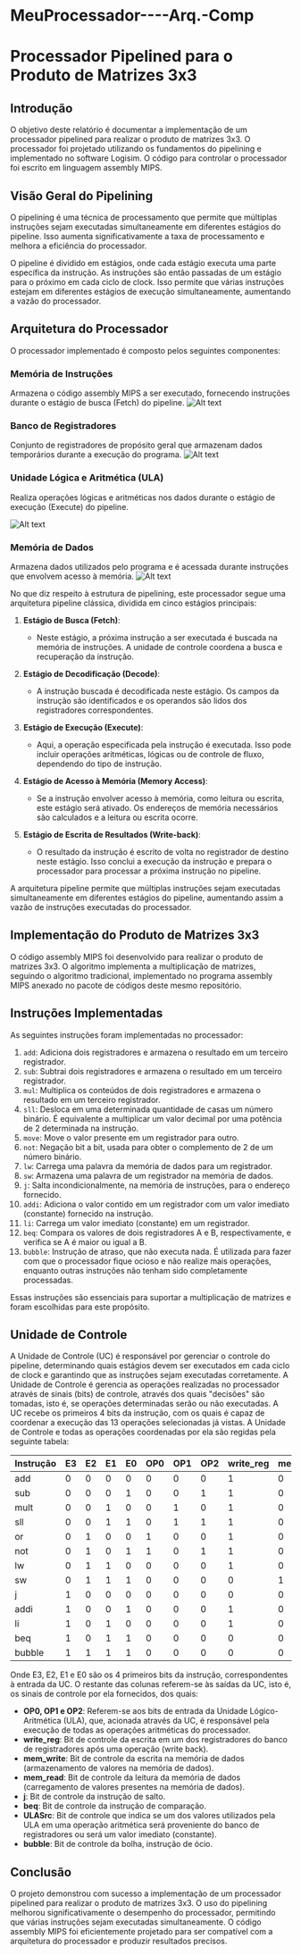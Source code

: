 # MeuProcessador----Arq.-Comp

# Processador Pipelined para o Produto de Matrizes 3x3

## Introdução

O objetivo deste relatório é documentar a implementação de um processador pipelined para realizar o produto de matrizes 3x3. O processador foi projetado utilizando os fundamentos do pipelining e implementado no software Logisim. O código para controlar o processador foi escrito em linguagem assembly MIPS.

## Visão Geral do Pipelining

O pipelining é uma técnica de processamento que permite que múltiplas instruções sejam executadas simultaneamente em diferentes estágios do pipeline. Isso aumenta significativamente a taxa de processamento e melhora a eficiência do processador.

O pipeline é dividido em estágios, onde cada estágio executa uma parte específica da instrução. As instruções são então passadas de um estágio para o próximo em cada ciclo de clock. Isso permite que várias instruções estejam em diferentes estágios de execução simultaneamente, aumentando a vazão do processador.


## Arquitetura do Processador

O processador implementado é composto pelos seguintes componentes:

### Memória de Instruções

Armazena o código assembly MIPS a ser executado, fornecendo instruções durante o estágio de busca (Fetch) do pipeline.
![Alt text](images/mem_inst.png)

### Banco de Registradores

Conjunto de registradores de propósito geral que armazenam dados temporários durante a execução do programa.
![Alt text](images/banco_reg.png)

### Unidade Lógica e Aritmética (ULA)

Realiza operações lógicas e aritméticas nos dados durante o estágio de execução (Execute) do pipeline.

![Alt text](images/ula.png)

### Memória de Dados

Armazena dados utilizados pelo programa e é acessada durante instruções que envolvem acesso à memória.
![Alt text](images/md.png)

No que diz respeito à estrutura de pipelining, este processador segue uma arquitetura pipeline clássica, dividida em cinco estágios principais:

1. **Estágio de Busca (Fetch)**:
   - Neste estágio, a próxima instrução a ser executada é buscada na memória de instruções. A unidade de controle coordena a busca e recuperação da instrução.

2. **Estágio de Decodificação (Decode)**:
   - A instrução buscada é decodificada neste estágio. Os campos da instrução são identificados e os operandos são lidos dos registradores correspondentes.

3. **Estágio de Execução (Execute)**:
   - Aqui, a operação especificada pela instrução é executada. Isso pode incluir operações aritméticas, lógicas ou de controle de fluxo, dependendo do tipo de instrução.

4. **Estágio de Acesso à Memória (Memory Access)**:
   - Se a instrução envolver acesso à memória, como leitura ou escrita, este estágio será ativado. Os endereços de memória necessários são calculados e a leitura ou escrita ocorre.

5. **Estágio de Escrita de Resultados (Write-back)**:
   - O resultado da instrução é escrito de volta no registrador de destino neste estágio. Isso conclui a execução da instrução e prepara o processador para processar a próxima instrução no pipeline.

A arquitetura pipeline permite que múltiplas instruções sejam executadas simultaneamente em diferentes estágios do pipeline, aumentando assim a vazão de instruções executadas do processador.

## Implementação do Produto de Matrizes 3x3

O código assembly MIPS foi desenvolvido para realizar o produto de matrizes 3x3. O algoritmo implementa a multiplicação de matrizes, seguindo o algoritmo tradicional, implementado no programa assembly MIPS anexado no pacote de códigos deste mesmo repositório.

## Instruções Implementadas

As seguintes instruções foram implementadas no processador:

1. `add`: Adiciona dois registradores e armazena o resultado em um terceiro registrador.
2. `sub`: Subtrai dois registradores e armazena o resultado em um terceiro registrador.
3. `mul`: Multiplica os conteúdos de dois registradores e armazena o resultado em um terceiro registrador.
4. `sll`: Desloca em uma determinada quantidade de casas um número binário. É equivalente a multiplicar um valor decimal por uma potência de 2 determinada na instrução.
5. `move`: Move o valor presente em um registrador para outro.
6. `not`: Negação bit a bit, usada para obter o complemento de 2 de um número binário.
7. `lw`: Carrega uma palavra da memória de dados para um registrador.
8. `sw`: Armazena uma palavra de um registrador na memória de dados.
9. `j`: Salta incondicionalmente, na memória de instruções, para o endereço fornecido.
10. `addi`: Adiciona o valor contido em um registrador com um valor imediato (constante) fornecido na instrução.
11. `li`: Carrega um valor imediato (constante) em um registrador.
12. `beq`: Compara os valores de dois registradores A e B, respectivamente, e verifica se A é maior ou igual a B.
13. `bubble`: Instrução de atraso, que não executa nada. É utilizada para fazer com que o processador fique ocioso e não realize mais operações, enquanto outras instruções não tenham sido completamente processadas.

Essas instruções são essenciais para suportar a multiplicação de matrizes e foram escolhidas para este propósito.

## Unidade de Controle

A Unidade de Controle (UC) é responsável por gerenciar o controle do pipeline, determinando quais estágios devem ser executados em cada ciclo de clock e garantindo que as instruções sejam executadas corretamente. A Unidade de Controle é gerencia as operações realizadas no processador através de sinais (bits) de controle, através dos quais "decisões" são tomadas, isto é, se operações determinadas serão ou não executadas.
A UC recebe os primeiros 4 bits da instrução, com os quais é capaz de coordenar a execução das 13 operações selecionadas já vistas. A Unidade de Controle e todas as operações coordenadas por ela são regidas pela seguinte tabela:

| Instrução| E3  | E2  | E1  | E0  | OP0 | OP1 | OP2 | write_reg | mem_write | mem_read | j   | ULASrc | beq    |bubble |
| -------- | --- | --- | --- | --- | --- | --- | --- | --------- | --------- | -------- | --- | ------ | ------ | ----- |
| add      | 0   | 0   | 0   | 0   | 0   | 0   | 0   | 1         | 0         | 0        | 0   | 0      | 0      | 0     |
| sub      | 0   | 0   | 0   | 1   | 0   | 0   | 1   | 1         | 0         | 0        | 0   | 0      | 0      | 0     |
| mult     | 0   | 0   | 1   | 0   | 0   | 1   | 0   | 1         | 0         | 0        | 0   | 0      | 0      | 0     |
| sll      | 0   | 0   | 1   | 1   | 0   | 1   | 1   | 1         | 0         | 0        | 0   | 0      | 0      | 0     |
| or       | 0   | 1   | 0   | 0   | 1   | 0   | 0   | 1         | 0         | 0        | 0   | 0      | 0      | 0     |
| not      | 0   | 1   | 0   | 1   | 1   | 0   | 1   | 1         | 0         | 0        | 0   | 0      | 0      | 0     |
| lw       | 0   | 1   | 1   | 0   | 0   | 0   | 0   | 1         | 0         | 1        | 0   | 0      | 0      | 0     |
| sw       | 0   | 1   | 1   | 1   | 0   | 0   | 0   | 0         | 1         | 0        | 0   | 0      | 0      | 0     |
| j        | 1   | 0   | 0   | 0   | 0   | 0   | 0   | 0         | 0         | 0        | 1   | 0      | 0      | 0     |
| addi     | 1   | 0   | 0   | 1   | 0   | 0   | 0   | 1         | 0         | 0        | 0   | 1      | 0      | 0     |
| li       | 1   | 0   | 1   | 0   | 0   | 0   | 0   | 1         | 0         | 0        | 0   | 1      | 0      | 0     |
| beq      | 1   | 0   | 1   | 1   | 0   | 0   | 0   | 0         | 0         | 0        | 0   | 0      | 1      | 0     |
| bubble   | 1   | 1   | 1   | 1   | 0   | 0   | 0   | 0         | 0         | 0        | 0   | 0      | 0      | 1     |

Onde E3, E2, E1 e E0 são os 4 primeiros bits da instrução, correspondentes à entrada da UC.
O restante das colunas referem-se às saídas da UC, isto é, os sinais de controle por ela fornecidos, dos quais:
- **OP0, OP1 e OP2**: Referem-se aos bits de entrada da Unidade Lógico-Aritmética (ULA), que, acionada através da UC, é responsável pela execução de todas as operações aritméticas do processador.
- **write_reg**: Bit de controle da escrita em um dos registradores do banco de registradores após uma operação (write back).
- **mem_write**: Bit de controle da escrita na memória de dados (armazenamento de valores na memória de dados).
- **mem_read**: Bit de controle da leitura da memória de dados (carregamento de valores presentes na memória de dados).
- **j**: Bit de controle da instrução de salto.
- **beq**: Bit de controle da instrução de comparação.
- **ULASrc**: Bit de controle que indica se um dos valores utilizados pela ULA em uma operação aritmética será proveniente do banco de registradores ou será um valor imediato (constante).
- **bubble**: Bit de controle da bolha, instrução de ócio.

## Conclusão

O projeto demonstrou com sucesso a implementação de um processador pipelined para realizar o produto de matrizes 3x3. O uso do pipelining melhorou significativamente o desempenho do processador, permitindo que várias instruções sejam executadas simultaneamente. O código assembly MIPS foi eficientemente projetado para ser compatível com a arquitetura do processador e produzir resultados precisos.
